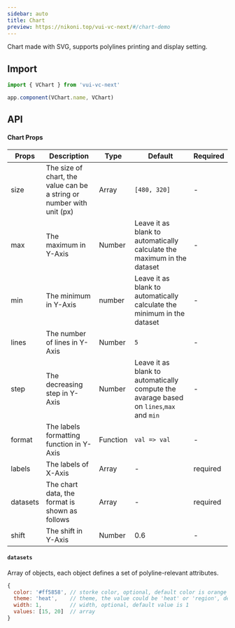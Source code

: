 ```yaml
---
sidebar: auto
title: Chart
preview: https://nikoni.top/vui-vc-next/#/chart-demo
---
```


Chart made with SVG, supports polylines printing and display setting.

## Import

```js
import { VChart } from 'vui-vc-next'

app.component(VChart.name, VChart)
```

## API

#### Chart Props
| Props | Description | Type | Default | Required |
|----|-----|------|------|------|
| size | The size of chart, the value can be a string or number with unit (px)| Array | `[480, 320]` | - |
| max | The maximum in Y-Axis | Number | Leave it as blank to automatically calculate the maximum in the dataset | - |
| min | The minimum in Y-Axis | number | Leave it as blank to automatically calculate the minimum in the dataset | - |
| lines | The number of lines in Y-Axis | Number | `5` | - |
| step | The decreasing step in Y-Axis | Number | Leave it as blank to automatically compute the avarage based on `lines`,`max` and `min`| - |
| format | The labels formatting function in Y-Axis | Function | `val => val` | - |
| labels | The labels of X-Axis | Array | - | required |
| datasets | The chart data, the format is shown as follows | Array | - | required|
| shift | The shift in Y-Axis | Number | 0.6 | - |

#### `datasets`
Array of objects, each object defines a set of polyline-relevant attributes.

```js
{
  color: '#ff5858', // storke color, optional, default color is orange
  theme: 'heat',    // theme, the value could be 'heat' or 'region', default value is empty
  width: 1,         // width, optional, default value is 1
  values: [15, 20]  // array
}
```
